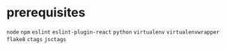 # prerequisites
`node`
`npm`
`eslint`
`eslint-plugin-react`
`python`
`virtualenv`
`virtualenvwrapper`
`flake8`
`ctags`
`jsctags`
